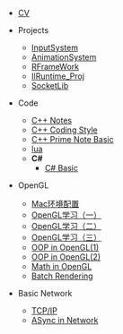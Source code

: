 <!-- docs/_sidebar.md -->

* [CV](/README.md)

* Projects
    * [InputSystem](/Proj/InputSystem/)
    * [AnimationSystem](/Proj/AnimationSystem/)
    * [RFrameWork](/Proj/RFrameWork/)
    * [IlRuntime_Proj](/Proj/ILR_FrameWork/)
    * [SocketLib](/Proj/SocketLib/)

* Code
    * [C++ Notes](/Code/C++/README.md)
    * [C++ Coding Style](/Code/C++/CodingStyle.md)
    * [C++ Prime Note Basic](/Code/C++/C++%20Prime%20Note.md)
    * [lua](/Code/lua/)
    * **C#**
        * [C# Basic](/Code/CS/)
* OpenGL
    * [Mac环境配置](/Notes/OpenGL/SetEnvironment/)
    * [OpenGL学习（一）](/Notes/OpenGL/01/)
    * [OpenGL学习（二）](/Notes/OpenGL/02/)
    * [OpenGL学习（三）](/Notes/OpenGL/03/)
    * [OOP in OpenGL(1)](/Notes/OpenGL/04/)
    * [OOP in OpenGL(2)](/Notes/OpenGL/05/)
    * [Math in OpenGL](/Notes/OpenGL/06/)
    * [Batch Rendering](/Notes/OpenGL/07/)
* Basic Network
    * [TCP/IP](/Notes/NetworkBasic/01/)
    * [ASync in Network](/Notes/NetworkBasic/02/)


